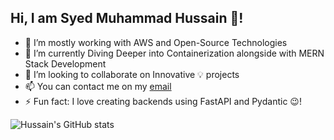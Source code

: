 ## Hi, I am Syed Muhammad Hussain 👋!


- 🔭 I’m mostly working with AWS and Open-Source Technologies
- 🌱 I’m currently Diving Deeper into Containerization alongside with MERN Stack Development
- 👯 I’m looking to collaborate on Innovative 💡 projects
- 📫 You can contact me on my [email](mailto:sdmhmmdhussain@gmail.com?subject=[GitHub])
- ⚡ Fun fact: I love creating backends using FastAPI and Pydantic 😉!

![Hussain's GitHub stats](https://github-readme-stats.vercel.app/api?username=sdhmh&theme=onedark)
